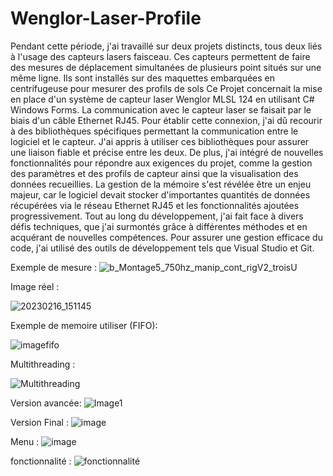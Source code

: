 # Wenglor-Laser-Profile
Pendant cette période, j'ai travaillé sur deux projets distincts, tous deux liés à l'usage des capteurs lasers faisceau. 
Ces capteurs permettent de faire des mesures de déplacement simultanées de plusieurs point situés sur une même ligne. 
Ils sont installés sur des maquettes embarquées en centrifugeuse pour mesurer des profils de sols
Ce Projet concernait la mise en place d'un système de capteur laser Wenglor MLSL 124 en utilisant C# Windows Forms. 
La communication avec le capteur laser se faisait par le biais d'un câble Ethernet RJ45. Pour établir cette connexion,
j'ai dû recourir à des bibliothèques spécifiques permettant la communication entre le logiciel et le capteur. 
J'ai appris à utiliser ces bibliothèques pour assurer une liaison fiable et précise entre les deux. 
De plus, j'ai intégré de nouvelles fonctionnalités pour répondre aux exigences du projet, comme la gestion des paramètres et des profils de capteur ainsi que la visualisation des données recueillies. 
La gestion de la mémoire s'est révélée être un enjeu majeur, car le logiciel devait stocker d'importantes quantités de données récupérées via le réseau Ethernet RJ45 et les fonctionnalités ajoutées progressivement.
Tout au long du développement, j'ai fait face à divers défis techniques, que j'ai surmontés grâce à différentes méthodes et en acquérant de nouvelles compétences. 
Pour assurer une gestion efficace du code, j'ai utilisé des outils de développement tels que Visual Studio et Git.


Exemple de mesure :
![b_Montage5_750hz_manip_cont_rigV2_troisU](https://github.com/Zakaria-Rafi/Wenglor-Laser-Profile/assets/124291570/7b3810ce-9f0a-47c9-b988-d5480c4de14f)


Image réel : 

![20230216_151145](https://github.com/Zakaria-Rafi/Wenglor-Laser-Profile/assets/124291570/b19c2856-8261-4f90-beaf-df9cf2e74932)

Exemple de memoire utiliser (FIFO): 

![imagefifo](https://github.com/Zakaria-Rafi/Wenglor-Laser-Profile/assets/124291570/a89ce431-d69d-4377-8a0e-3b72ea709144)


Multithreading : 

![Multithreading](https://github.com/Zakaria-Rafi/Wenglor-Laser-Profile/assets/124291570/2a315d20-4365-44ec-ad2d-78c50139e829)


Version avancée: 
![Image1](https://github.com/Zakaria-Rafi/Wenglor-Laser-Profile/assets/124291570/63c2f905-a8c8-4980-9837-84e8db75756f)


Version Final : 
![image](https://github.com/Zakaria-Rafi/Wenglor-Laser-Profile/assets/124291570/cf18b1f2-e60b-4de5-8995-d835d2c48ab6)


Menu : 
![image](https://github.com/Zakaria-Rafi/Wenglor-Laser-Profile/assets/124291570/5c142499-ddbe-417a-9029-bc662057c75f)

fonctionnalité : 
![fonctionnalité](https://github.com/Zakaria-Rafi/Wenglor-Laser-Profile/assets/124291570/2fa5689f-4744-43d0-ad9c-83d28771750a)




